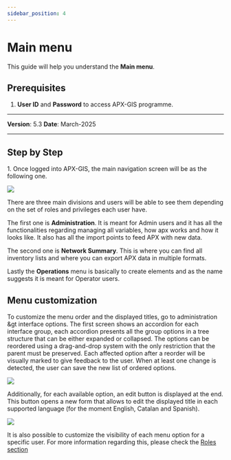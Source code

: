 ```yaml
---
sidebar_position: 4
---
```

# Main menu

This guide will help you understand the **Main menu**.

## **Prerequisites**
1.	**User ID** and **Password** to access APX-GIS programme.

------------

**Version**: 5.3
**Date**: March-2025

------------
## **Step by Step**


1\. Once logged into APX-GIS, the main navigation screen will be as the following one.

![](/img/GEN-MEN-01/GEN-MEN-01-STP-01.png)

There are three main divisions and users will be able to see them depending on the set of roles and privileges each user have.

The first one is **Administration**. It is meant for Admin users and it has all the functionalities regarding managing all variables, how apx works and how it looks like. It also has all the import points to feed APX with new data.

The second one is **Network Summary**. This is where you can find all inventory lists and where you can export APX data in multiple formats.

Lastly the **Operations** menu is basically to create elements and as the name suggests it is meant for Operator users.

## **Menu customization**
To customize the menu order and the displayed titles, go to administration &gt interface options. The first screen shows an accordion for each interface group, each accordion presents all the group options in a tree structure that can be either expanded or collapsed. The options can be reordered using a drag-and-drop system with the only restriction that the parent must be preserved. Each affected option after a reorder will be visually marked to give feedback to the user. When at least one change is detected, the user can save the new list of ordered options. 

![](/img/Interface/interface1.png)

Additionally, for each available option, an edit button is displayed at the end. This button opens a new form that allows to edit the displayed title in each supported language (for the moment English, Catalan and Spanish). 

![](/img/Interface/interface2.png)

It is also possible to customize the visibility of each menu option for a specific user. 
For more information regarding this, please check the [Roles section](../02.1-Advanced-Admin/01-tutorial-user-management/02-tutorial-roles/01-create-role.md#main-menu-privileges)
